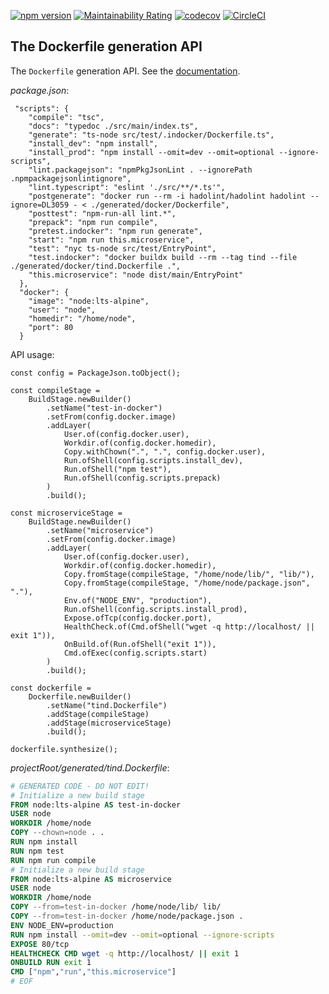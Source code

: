 [![npm version](https://badge.fury.io/js/@raccoons-co%2Fdockerfile.svg)](https://badge.fury.io/js/@raccoons-co%2Fdockerfile)
[![Maintainability Rating](https://sonarcloud.io/api/project_badges/measure?project=raccoons-co_cleanway&metric=sqale_rating)](https://sonarcloud.io/summary/new_code?id=raccoons-co_cleanway)
[![codecov](https://codecov.io/gh/raccoons-co/dockerfile/graph/badge.svg?token=uksCzUBmwv)](https://codecov.io/gh/raccoons-co/dockerfile)
[![CircleCI](https://dl.circleci.com/status-badge/img/gh/raccoons-co/dockerfile/tree/master.svg?style=svg)](https://dl.circleci.com/status-badge/redirect/gh/raccoons-co/dockerfile/tree/main)

The Dockerfile generation API
---

The `Dockerfile` generation API. See the [documentation](https://raccoons-co.github.io/dockerfile/).

*package.json*:

~~~
 "scripts": {
    "compile": "tsc",
    "docs": "typedoc ./src/main/index.ts",
    "generate": "ts-node src/test/.indocker/Dockerfile.ts",
    "install_dev": "npm install",
    "install_prod": "npm install --omit=dev --omit=optional --ignore-scripts",
    "lint.packagejson": "npmPkgJsonLint . --ignorePath .npmpackagejsonlintignore",
    "lint.typescript": "eslint './src/**/*.ts'",
    "postgenerate": "docker run --rm -i hadolint/hadolint hadolint --ignore=DL3059 - < ./generated/docker/Dockerfile",
    "posttest": "npm-run-all lint.*",
    "prepack": "npm run compile",
    "pretest.indocker": "npm run generate",
    "start": "npm run this.microservice",
    "test": "nyc ts-node src/test/EntryPoint",
    "test.indocker": "docker buildx build --rm --tag tind --file ./generated/docker/tind.Dockerfile .",
    "this.microservice": "node dist/main/EntryPoint"
  },
  "docker": {
    "image": "node:lts-alpine",
    "user": "node",
    "homedir": "/home/node",
    "port": 80
  }
~~~

API usage:

~~~
const config = PackageJson.toObject();

const compileStage =
    BuildStage.newBuilder()
        .setName("test-in-docker")
        .setFrom(config.docker.image)
        .addLayer(
            User.of(config.docker.user),
            Workdir.of(config.docker.homedir),
            Copy.withChown(".", ".", config.docker.user),
            Run.ofShell(config.scripts.install_dev),
            Run.ofShell("npm test"),
            Run.ofShell(config.scripts.prepack)
        )
        .build();

const microserviceStage =
    BuildStage.newBuilder()
        .setName("microservice")
        .setFrom(config.docker.image)
        .addLayer(
            User.of(config.docker.user),
            Workdir.of(config.docker.homedir),
            Copy.fromStage(compileStage, "/home/node/lib/", "lib/"),
            Copy.fromStage(compileStage, "/home/node/package.json", "."),
            Env.of("NODE_ENV", "production"),
            Run.ofShell(config.scripts.install_prod),
            Expose.ofTcp(config.docker.port),
            HealthCheck.of(Cmd.ofShell("wget -q http://localhost/ || exit 1")),
            OnBuild.of(Run.ofShell("exit 1")),
            Cmd.ofExec(config.scripts.start)
        )
        .build();

const dockerfile =
    Dockerfile.newBuilder()
        .setName("tind.Dockerfile")
        .addStage(compileStage)
        .addStage(microserviceStage)
        .build();

dockerfile.synthesize();
~~~

*projectRoot/generated/tind.Dockerfile*:

~~~Dockerfile
# GENERATED CODE - DO NOT EDIT!
# Initialize a new build stage
FROM node:lts-alpine AS test-in-docker
USER node
WORKDIR /home/node
COPY --chown=node . .
RUN npm install
RUN npm test
RUN npm run compile
# Initialize a new build stage
FROM node:lts-alpine AS microservice
USER node
WORKDIR /home/node
COPY --from=test-in-docker /home/node/lib/ lib/
COPY --from=test-in-docker /home/node/package.json .
ENV NODE_ENV=production
RUN npm install --omit=dev --omit=optional --ignore-scripts
EXPOSE 80/tcp
HEALTHCHECK CMD wget -q http://localhost/ || exit 1
ONBUILD RUN exit 1
CMD ["npm","run","this.microservice"]
# EOF
~~~
